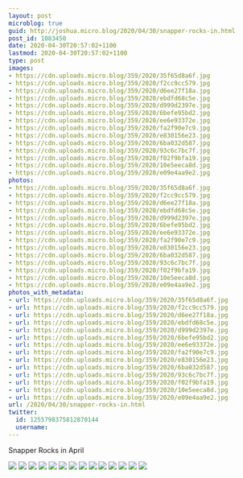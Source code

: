 ```yaml
---
layout: post
microblog: true
guid: http://joshua.micro.blog/2020/04/30/snapper-rocks-in.html
post_id: 1083450
date: 2020-04-30T20:57:02+1100
lastmod: 2020-04-30T20:57:02+1100
type: post
images:
- https://cdn.uploads.micro.blog/359/2020/35f65d8a6f.jpg
- https://cdn.uploads.micro.blog/359/2020/f2cc9cc579.jpg
- https://cdn.uploads.micro.blog/359/2020/d6ee27f18a.jpg
- https://cdn.uploads.micro.blog/359/2020/ebdfd68c5e.jpg
- https://cdn.uploads.micro.blog/359/2020/d999d2397e.jpg
- https://cdn.uploads.micro.blog/359/2020/6befe95bd2.jpg
- https://cdn.uploads.micro.blog/359/2020/ee6e93372e.jpg
- https://cdn.uploads.micro.blog/359/2020/fa2f90e7c9.jpg
- https://cdn.uploads.micro.blog/359/2020/e830156e23.jpg
- https://cdn.uploads.micro.blog/359/2020/6ba032d587.jpg
- https://cdn.uploads.micro.blog/359/2020/93c6c7bc7f.jpg
- https://cdn.uploads.micro.blog/359/2020/f02f9bfa19.jpg
- https://cdn.uploads.micro.blog/359/2020/10e5eeca8d.jpg
- https://cdn.uploads.micro.blog/359/2020/e09e4aa9e2.jpg
photos:
- https://cdn.uploads.micro.blog/359/2020/35f65d8a6f.jpg
- https://cdn.uploads.micro.blog/359/2020/f2cc9cc579.jpg
- https://cdn.uploads.micro.blog/359/2020/d6ee27f18a.jpg
- https://cdn.uploads.micro.blog/359/2020/ebdfd68c5e.jpg
- https://cdn.uploads.micro.blog/359/2020/d999d2397e.jpg
- https://cdn.uploads.micro.blog/359/2020/6befe95bd2.jpg
- https://cdn.uploads.micro.blog/359/2020/ee6e93372e.jpg
- https://cdn.uploads.micro.blog/359/2020/fa2f90e7c9.jpg
- https://cdn.uploads.micro.blog/359/2020/e830156e23.jpg
- https://cdn.uploads.micro.blog/359/2020/6ba032d587.jpg
- https://cdn.uploads.micro.blog/359/2020/93c6c7bc7f.jpg
- https://cdn.uploads.micro.blog/359/2020/f02f9bfa19.jpg
- https://cdn.uploads.micro.blog/359/2020/10e5eeca8d.jpg
- https://cdn.uploads.micro.blog/359/2020/e09e4aa9e2.jpg
photos_with_metadata:
- url: https://cdn.uploads.micro.blog/359/2020/35f65d8a6f.jpg
- url: https://cdn.uploads.micro.blog/359/2020/f2cc9cc579.jpg
- url: https://cdn.uploads.micro.blog/359/2020/d6ee27f18a.jpg
- url: https://cdn.uploads.micro.blog/359/2020/ebdfd68c5e.jpg
- url: https://cdn.uploads.micro.blog/359/2020/d999d2397e.jpg
- url: https://cdn.uploads.micro.blog/359/2020/6befe95bd2.jpg
- url: https://cdn.uploads.micro.blog/359/2020/ee6e93372e.jpg
- url: https://cdn.uploads.micro.blog/359/2020/fa2f90e7c9.jpg
- url: https://cdn.uploads.micro.blog/359/2020/e830156e23.jpg
- url: https://cdn.uploads.micro.blog/359/2020/6ba032d587.jpg
- url: https://cdn.uploads.micro.blog/359/2020/93c6c7bc7f.jpg
- url: https://cdn.uploads.micro.blog/359/2020/f02f9bfa19.jpg
- url: https://cdn.uploads.micro.blog/359/2020/10e5eeca8d.jpg
- url: https://cdn.uploads.micro.blog/359/2020/e09e4aa9e2.jpg
url: /2020/04/30/snapper-rocks-in.html
twitter:
  id: 1255798375812870144
  username: 
---
```

Snapper Rocks in April

![](https://joshwithers.blog/uploads/2020/35f65d8a6f.jpg)
![](https://joshwithers.blog/uploads/2020/f2cc9cc579.jpg)
![](https://joshwithers.blog/uploads/2020/d6ee27f18a.jpg)
![](https://joshwithers.blog/uploads/2020/ebdfd68c5e.jpg)
![](https://joshwithers.blog/uploads/2020/d999d2397e.jpg)
![](https://joshwithers.blog/uploads/2020/6befe95bd2.jpg)
![](https://joshwithers.blog/uploads/2020/ee6e93372e.jpg)
![](https://joshwithers.blog/uploads/2020/fa2f90e7c9.jpg)
![](https://joshwithers.blog/uploads/2020/e830156e23.jpg)
![](https://joshwithers.blog/uploads/2020/6ba032d587.jpg)
![](https://joshwithers.blog/uploads/2020/93c6c7bc7f.jpg)
![](https://joshwithers.blog/uploads/2020/f02f9bfa19.jpg)
![](https://joshwithers.blog/uploads/2020/10e5eeca8d.jpg)
![](https://joshwithers.blog/uploads/2020/e09e4aa9e2.jpg)
